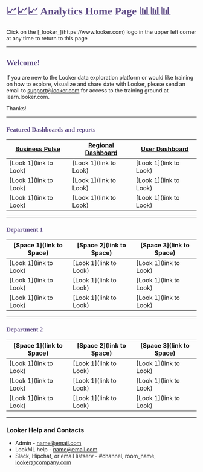 <h1 style="color:rgb(100,81,138);font-family: 'Futura'">📈📈📈 Analytics Home Page 📊📊📊</h1>
Click on the [_looker_](https://www.looker.com) logo in the upper left corner at any time to return to this page

---

<h2 style="color:rgb(100,81,138);font-family: 'Futura'">Welcome!</h2>

If you are new to the Looker data exploration platform or would like training on how to explore, visualize and share date with Looker, please send an email to <support@looker.com> for access to the training ground at learn.looker.com.

Thanks!

---


<h3 style="color:rgb(100,81,138);font-family: 'Futura'">Featured Dashboards and reports</h3>

[Business Pulse](https://localhost:9999/dashboards/1) | [Regional Dashboard](https://localhost:9999/dashboards/36) | [User Dashboard](https://localhost:9999/dashboards/2)
-- | -- | -- |
[Look 1](link to Look)  | [Look 1](link to Look)   | [Look 1](link to Look)
[Look 1](link to Look)  | [Look 1](link to Look)   | [Look 1](link to Look)
[Look 1](link to Look)  | [Look 1](link to Look)  | [Look 1](link to Look)


---
<h3 style="color:rgb(100,81,138);font-family: 'Futura'"> Department 1</h3>

[Space 1](link to Space) | [Space 2](link to Space)| [Space 3](link to Space)
-- | -- | -- |
[Look 1](link to Look)  | [Look 1](link to Look)   | [Look 1](link to Look)
[Look 1](link to Look)  | [Look 1](link to Look)   | [Look 1](link to Look)
[Look 1](link to Look)  | [Look 1](link to Look)  | [Look 1](link to Look)


---

<h3 style="color:rgb(100,81,138);font-family: 'Futura'"> Department 2</h3>

[Space 1](link to Space) | [Space 2](link to Space)| [Space 3](link to Space)
-- | -- | -- |
[Look 1](link to Look)  | [Look 1](link to Look)   | [Look 1](link to Look)
[Look 1](link to Look)  | [Look 1](link to Look)   | [Look 1](link to Look)
[Look 1](link to Look)  | [Look 1](link to Look)  | [Look 1](link to Look)

___

### Looker Help and Contacts
- Admin - name@email.com
- LookML help - name@email.com
- Slack, Hipchat, or email listserv - #channel, room_name, looker@company.com
